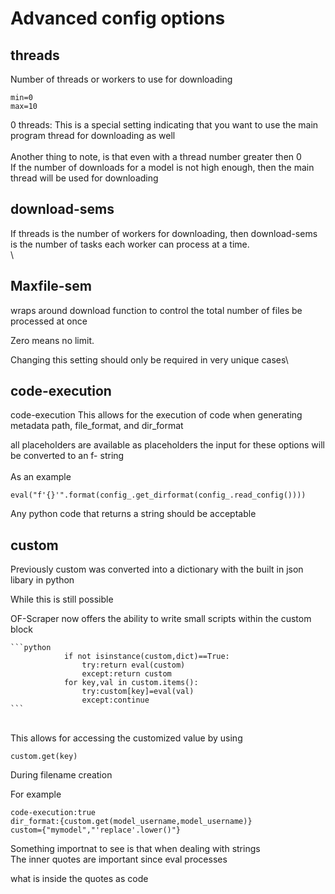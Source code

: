 # Advanced config options

##



## threads

Number of threads or workers to use for downloading

```
min=0
max=10
```

0 threads: This is a special setting indicating that you want to use the main program thread for downloading as well\
\
Another thing to note, is that even with a thread number greater then 0\
If the number of downloads for a model is not high enough, then the main thread will be used for downloading



## download-sems

If threads is the number of workers for downloading, then download-sems is the number of tasks each worker can process at a time.\
\


## Maxfile-sem

wraps around download function to control the total number of files be processed at once

Zero means no limit.&#x20;

Changing this setting should only be required in very unique cases\




## code-execution

code-execution This allows for the execution of code when generating metadata path, file\_format, and dir\_format

all placeholders are available as placeholders the input for these options will be converted to an f- string\
\
As an example

```
eval("f'{}'".format(config_.get_dirformat(config_.read_config())))
```

Any python code that returns a string should be acceptable

## custom

Previously custom was converted into a dictionary with the built in json libary in python

While  this is still possible

OF-Scraper now offers the ability to write small scripts within the custom block



````
```python
            if not isinstance(custom,dict)==True:
                try:return eval(custom)
                except:return custom
            for key,val in custom.items():
                try:custom[key]=eval(val)
                except:continue
```
````

\
This allows for accessing the customized value by using



```
custom.get(key)
```

During filename creation



For example&#x20;

```
code-execution:true
dir_format:{custom.get(model_username,model_username)}
custom={"mymodel","'replace'.lower()"}
```

Something importnat to see is that when dealing with strings\
The inner quotes are important since eval processes&#x20;

what is inside the quotes as code


